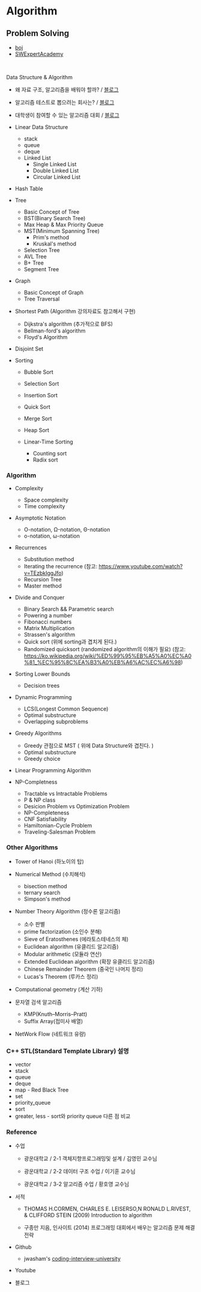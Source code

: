 Algorithm
==========

Problem Solving
---------------

* [boj](https://www.acmicpc.net)
* [SWExpertAcademy](https://www.swexpertacademy.com/main/main.do)

<br>

Data Structure & Algorithm
* 왜 자료 구조, 알고리즘을 배워야 할까? / [블로그](https://haeulnam.github.io/algorithm/2018/01/26/Implementation-Schedule/)

* 알고리즘 테스트로 뽑으려는 회사는? / [블로그](https://haeulnam.github.io/algorithm/2019/02/01/%EC%86%8C%EA%B0%9C-2/)

* 대학생이 참여할 수 있는 알고리즘 대회 / [블로그](https://haeulnam.github.io/algorithm/2019/02/01/%EC%86%8C%EA%B0%9C-3/)

* Linear Data Structure
    * stack
    * queue
    * deque
    * Linked List
        * Single Linked List
        * Double Linked List
        * Circular Linked List

* Hash Table

* Tree
    * Basic Concept of Tree
    * BST(Binary Search Tree)
    * Max Heap & Max Priority Queue
    * MST(Minimum Spanning Tree)
        * Prim's method
        * Kruskal's method
    * Selection Tree
    * AVL Tree
    * B+ Tree
    * Segment Tree

* Graph
    * Basic Concept of Graph
    * Tree Traversal

* Shortest Path (Algorithm 강의자료도 참고해서 구현)
    * Dijkstra's algorithm (추가적으로 BFS)
    * Bellman-ford's algorithm
    * Floyd's Algorithm 

* Disjoint Set

* Sorting
    * Bubble Sort 
    * Selection Sort 
    * Insertion Sort
    * Quick Sort
    * Merge Sort
    * Heap Sort

    * Linear-Time Sorting
        * Counting sort
        * Radix sort

### Algorithm

* Complexity
    * Space complexity
    * Time complexity

* Asymptotic Notation
    * O-notation, Ω-notation, Θ-notation
    * ο-notation, ω-notation

* Recurrences
    * Substitution method
    * Iterating the recurrence (참고: https://www.youtube.com/watch?v=TEzbkIggJfo)
    * Recursion Tree
    * Master method

* Divide and Conquer
    * Binary Search && Parametric search
    * Powering a number
    * Fibonacci numbers
    * Matrix Multiplication
    * Strassen's algorithm
    * Quick sort (위에 sorting과 겹치게 된다.)
    * Randomized quicksort (randomized algorithm의 이해가 필요)
    (참고: https://ko.wikipedia.org/wiki/%ED%99%95%EB%A5%A0%EC%A0%81_%EC%95%8C%EA%B3%A0%EB%A6%AC%EC%A6%98)

* Sorting Lower Bounds
    * Decision trees

* Dynamic Programming
    * LCS(Longest Common Sequence)
    * Optimal substructure
    * Overlapping subproblems

* Greedy Algorithms
    * Greedy 관점으로 MST ( 위에 Data Structure와 겹친다. )
    * Optimal substructure
    * Greedy choice

* Linear Programming Algorithm

* NP-Completness
    * Tractable vs Intractable Problems
    * P & NP class
    * Desicion Problem vs Optimization Problem
    * NP-Completeness
    * CNF Satisfiability
    * Hamiltonian-Cycle Problem
    * Traveling-Salesman Problem

### Other Algorithms

* Tower of Hanoi (하노이의 탑)

* Numerical Method (수치해석)
    * bisection method
    * ternary search
    * Simpson's method

* Number Theory Algorithm (정수론 알고리즘)
    * 소수 판별
    * prime factorization (소인수 분해)
    * Sieve of Eratosthenes (에라토스테네스의 체)
    * Euclidean algorithm (유클리드 알고리즘)
    * Modular arithmetic (모듈라 연산)
    * Extended Euclidean algorithm (확장 유클리드 알고리즘)
    * Chinese Remainder Theorem (중국인 나머지 정리)
    * Lucas's Theorem (루카스 정리)

* Computational geometry (계산 기하)

* 문자열 검색 알고리즘
    * KMP(Knuth–Morris–Pratt)
    * Suffix Array(접미사 배열)

* NetWork Flow (네트워크 유량)

### C++ STL(Standard Template Library) 설명

* vector
* stack
* queue
* deque
* map - Red Black Tree
* set
* priority_queue
* sort
* greater, less - sort와 priority queue 다른 점 비교

### Reference

* 수업
    * 광운대학교 / 2-1 객체지향프로그래밍및 설계 / 김영민 교수님

    * 광운대학교 / 2-2 데이터 구조 수업 / 이기훈 교수님 
    
    * 광운대학교 / 3-2 알고리즘 수업 / 황호영 교수님

* 서적
    * THOMAS H.CORMEN, CHARLES E. LEISERSO,N RONALD L.RIVEST, & CLIFFORD STEIN (2009) Introduction to algorithm
    
    * 구종만 지음, 인사이트 (2014) 프로그래밍 대회에서 배우는 알고리즘 문제 해결 전략

* Github
    * jwasham's [coding-interview-university](https://github.com/jwasham/coding-interview-university/blob/master/translations/README-ko.md)


* Youtube


* 블로그
